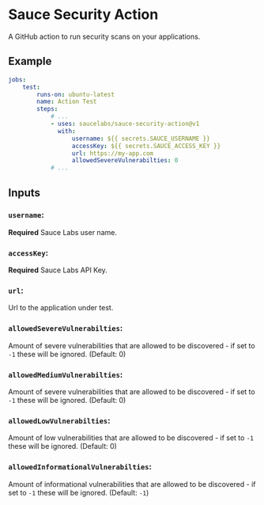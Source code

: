 # Sauce Security Action

A GitHub action to run security scans on your applications.

## Example

```yaml
jobs:
    test:
        runs-on: ubuntu-latest
        name: Action Test
        steps:
            # ...
            - uses: saucelabs/sauce-security-action@v1
              with:
                  username: ${{ secrets.SAUCE_USERNAME }}
                  accessKey: ${{ secrets.SAUCE_ACCESS_KEY }}
                  url: https://my-app.com
                  allowedSevereVulnerabilties: 0
            # ...
```

## Inputs

### `username`:

**Required** Sauce Labs user name.

### `accessKey`:

**Required** Sauce Labs API Key.

### `url`:

Url to the application under test.

### `allowedSevereVulnerabilties`:

Amount of severe vulnerabilities that are allowed to be discovered - if set to `-1` these will be ignored. (Default: 0)

### `allowedMediumVulnerabilties`:

Amount of severe vulnerabilities that are allowed to be discovered - if set to `-1` these will be ignored. (Default: 0)

### `allowedLowVulnerabilties`:

Amount of low vulnerabilities that are allowed to be discovered - if set to `-1` these will be ignored. (Default: 0)

### `allowedInformationalVulnerabilties`:

Amount of informational vulnerabilities that are allowed to be discovered - if set to `-1` these will be ignored. (Default: `-1`)
